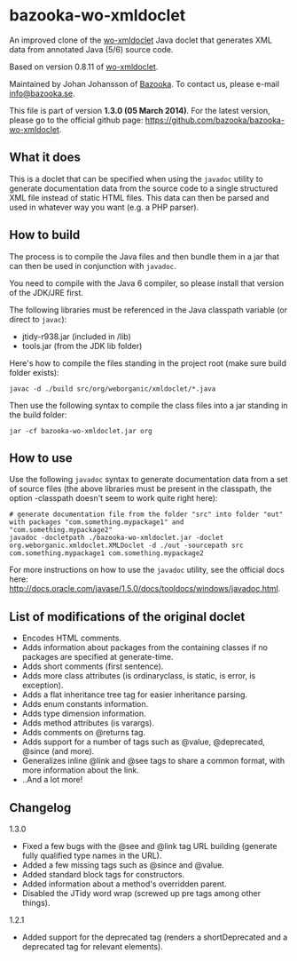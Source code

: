 bazooka-wo-xmldoclet
====================

An improved clone of the [wo-xmldoclet](https://code.google.com/p/wo-xmldoclet/) Java doclet that generates XML data from annotated Java (5/6) source code.

Based on version 0.8.11 of [wo-xmldoclet](https://code.google.com/p/wo-xmldoclet/).

Maintained by Johan Johansson of [Bazooka](http://bazooka.se). To contact us, please e-mail info@bazooka.se.

This file is part of version **1.3.0 (05 March 2014)**. For the latest version, please go to the official github page: https://github.com/bazooka/bazooka-wo-xmldoclet.

What it does
------------
This is a doclet that can be specified when using the `javadoc` utility to generate documentation data from the source code to a single structured XML file instead of static HTML files.
This data can then be parsed and used in whatever way you want (e.g. a PHP parser).

How to build
------------
The process is to compile the Java files and then bundle them in a jar that can then be used in conjunction with `javadoc`.

You need to compile with the Java 6 compiler, so please install that version of the JDK/JRE first.

The following libraries must be referenced in the Java classpath variable (or direct to `javac`):

* jtidy-r938.jar (included in /lib)
* tools.jar (from the JDK lib folder)

Here's how to compile the files standing in the project root (make sure build folder exists):

    javac -d ./build src/org/weborganic/xmldoclet/*.java

Then use the following syntax to compile the class files into a jar standing in the build folder:

    jar -cf bazooka-wo-xmldoclet.jar org

How to use
----------
Use the following `javadoc` syntax to generate documentation data from a set of source files (the above libraries must be present in the classpath, the option -classpath doesn't seem to work quite right here):

    # generate documentation file from the folder "src" into folder "out" with packages "com.something.mypackage1" and "com.something.mypackage2"
    javadoc -docletpath ./bazooka-wo-xmldoclet.jar -doclet org.weborganic.xmldoclet.XMLDoclet -d ./out -sourcepath src com.something.mypackage1 com.something.mypackage2

For more instructions on how to use the `javadoc` utility, see the official docs here: http://docs.oracle.com/javase/1.5.0/docs/tooldocs/windows/javadoc.html.

List of modifications of the original doclet
--------------------------------------------
* Encodes HTML comments.
* Adds information about packages from the containing classes if no packages are specified at generate-time.
* Adds short comments (first sentence).
* Adds more class attributes (is ordinaryclass, is static, is error, is exception).
* Adds a flat inheritance tree tag for easier inheritance parsing.
* Adds enum constants information.
* Adds type dimension information.
* Adds method attributes (is varargs).
* Adds comments on @returns tag.
* Adds support for a number of tags such as @value, @deprecated, @since (and more).
* Generalizes inline @link and @see tags to share a common format, with more information about the link.
* ..And a lot more!

Changelog
---------
1.3.0
* Fixed a few bugs with the @see and @link tag URL building (generate fully qualified type names in the URL).
* Added a few missing tags such as @since and @value.
* Added standard block tags for constructors.
* Added information about a method's overridden parent.
* Disabled the JTidy word wrap (screwed up pre tags among other things).

1.2.1
* Added support for the deprecated tag (renders a shortDeprecated and a deprecated tag for relevant elements).